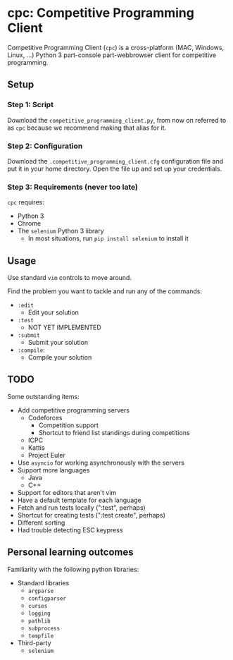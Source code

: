 # cpc: Competitive Programming Client

Competitive Programming Client (`cpc`) is a cross-platform (MAC, Windows, Linux, ...) Python 3 part-console part-webbrowser client for competitive programming.


## Setup

### Step 1: Script

Download the `competitive_programming_client.py`,
from now on referred to as `cpc` because we recommend making that alias for it.

### Step 2: Configuration

Download the `.competitive_programming_client.cfg` configuration file and put it in your home directory.
Open the file up and set up your credentials.

### Step 3: Requirements (never too late)

`cpc` requires:
* Python 3
* Chrome
* The `selenium` Python 3 library
	* In most situations, run `pip install selenium` to install it


## Usage

Use standard `vim` controls to move around.

Find the problem you want to tackle and run any of the commands:
* `:edit`
	* Edit your solution
* `:test`
	* NOT YET IMPLEMENTED
* `:submit`
	* Submit your solution
* `:compile`:
	* Compile your solution


## TODO

Some outstanding items:

* Add competitive programming servers
	* Codeforces
		* Competition support
		* Shortcut to friend list standings during competitions
	* ICPC
	* Kattis
	* Project Euler
* Use `asyncio` for working asynchronously with the servers
* Support more languages
	* Java
	* C++
* Support for editors that aren't vim
* Have a default template for each language
* Fetch and run tests locally (":test", perhaps)
* Shortcut for creating tests (":test create", perhaps)
* Different sorting
* Had trouble detecting ESC keypress


## Personal learning outcomes

Familiarity with the following python libraries:

* Standard libraries
	* `argparse`
	* `configparser`
	* `curses`
	* `logging`
	* `pathlib`
	* `subprocess`
	* `tempfile`
* Third-party
	* `selenium`
